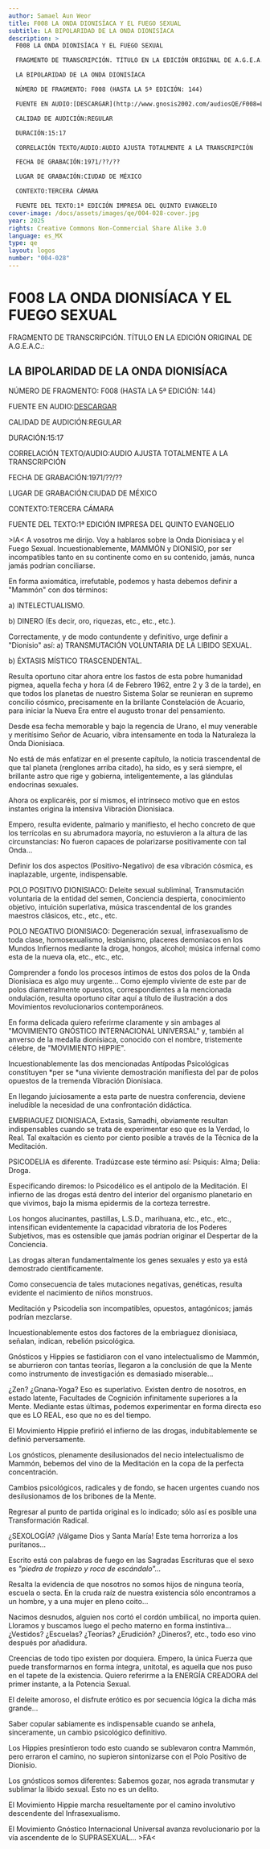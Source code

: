 ```yaml
---
author: Samael Aun Weor
title: F008 LA ONDA DIONISÍACA Y EL FUEGO SEXUAL
subtitle: LA BIPOLARIDAD DE LA ONDA DIONISÍACA
description: >
  F008 LA ONDA DIONISÍACA Y EL FUEGO SEXUAL

  FRAGMENTO DE TRANSCRIPCIÓN. TÍTULO EN LA EDICIÓN ORIGINAL DE A.G.E.A.C.:

  LA BIPOLARIDAD DE LA ONDA DIONISÍACA

  NÚMERO DE FRAGMENTO: F008 (HASTA LA 5ª EDICIÓN: 144)

  FUENTE EN AUDIO:[DESCARGAR](http://www.gnosis2002.com/audiosQE/F008=LA-ONDA-DIONISIACA-Y-EL-FUEGO-SEXUAL.zip)

  CALIDAD DE AUDICIÓN:REGULAR

  DURACIÓN:15:17

  CORRELACIÓN TEXTO/AUDIO:AUDIO AJUSTA TOTALMENTE A LA TRANSCRIPCIÓN

  FECHA DE GRABACIÓN:1971/??/??

  LUGAR DE GRABACIÓN:CIUDAD DE MÉXICO

  CONTEXTO:TERCERA CÁMARA

  FUENTE DEL TEXTO:1ª EDICIÓN IMPRESA DEL QUINTO EVANGELIO
cover-image: /docs/assets/images/qe/004-028-cover.jpg
year: 2025
rights: Creative Commons Non-Commercial Share Alike 3.0
language: es_MX
type: qe
layout: logos
number: "004-028"
---
```

# F008 LA ONDA DIONISÍACA Y EL FUEGO SEXUAL

FRAGMENTO DE TRANSCRIPCIÓN. TÍTULO EN LA EDICIÓN ORIGINAL DE A.G.E.A.C.:

## LA BIPOLARIDAD DE LA ONDA DIONISÍACA

NÚMERO DE FRAGMENTO: F008 (HASTA LA 5ª EDICIÓN: 144)

FUENTE EN AUDIO:[DESCARGAR](http://www.gnosis2002.com/audiosQE/F008=LA-ONDA-DIONISIACA-Y-EL-FUEGO-SEXUAL.zip)

CALIDAD DE AUDICIÓN:REGULAR

DURACIÓN:15:17

CORRELACIÓN TEXTO/AUDIO:AUDIO AJUSTA TOTALMENTE A LA TRANSCRIPCIÓN

FECHA DE GRABACIÓN:1971/??/??

LUGAR DE GRABACIÓN:CIUDAD DE MÉXICO

CONTEXTO:TERCERA CÁMARA

FUENTE DEL TEXTO:1ª EDICIÓN IMPRESA DEL QUINTO EVANGELIO

\>IA< A vosotros me dirijo. Voy a hablaros sobre la Onda Dionisiaca y el Fuego Sexual. Incuestionablemente, MAMMÓN y DIONISIO, por ser incompatibles tanto en su continente como en su contenido, jamás, nunca jamás podrían conciliarse.

En forma axiomática, irrefutable, podemos y hasta debemos definir a "Mammón" con dos términos:

a) INTELECTUALISMO.

b) DINERO (Es decir, oro, riquezas, etc., etc., etc.).

Correctamente, y de modo contundente y definitivo, urge definir a "Dionisio" así: a) TRANSMUTACIÓN VOLUNTARIA DE LA LIBIDO SEXUAL.

b) ÉXTASIS MÍSTICO TRASCENDENTAL.

Resulta oportuno citar ahora entre los fastos de esta pobre humanidad pigmea, aquella fecha y hora (4 de Febrero 1962, entre 2 y 3 de la tarde), en que todos los planetas de nuestro Sistema Solar se reunieran en supremo concilio cósmico, precisamente en la brillante Constelación de Acuario, para iniciar la Nueva Era entre el augusto tronar del pensamiento.

Desde esa fecha memorable y bajo la regencia de Urano, el muy venerable y meritísimo Señor de Acuario, vibra intensamente en toda la Naturaleza la Onda Dionisiaca.

No está de más enfatizar en el presente capítulo, la noticia trascendental de que tal planeta (renglones arriba citado), ha sido, es y será siempre, el brillante astro que rige y gobierna, inteligentemente, a las glándulas endocrinas sexuales.

Ahora os explicaréis, por sí mismos, el intrínseco motivo que en estos instantes origina la intensiva Vibración Dionisiaca.

Empero, resulta evidente, palmario y manifiesto, el hecho concreto de que los terrícolas en su abrumadora mayoría, no estuvieron a la altura de las circunstancias: No fueron capaces de polarizarse positivamente con tal Onda...

Definir los dos aspectos (Positivo-Negativo) de esa vibración cósmica, es inaplazable, urgente, indispensable.

POLO POSITIVO DIONISIACO: Deleite sexual subliminal, Transmutación voluntaria de la entidad del semen, Conciencia despierta, conocimiento objetivo, intuición superlativa, música trascendental de los grandes maestros clásicos, etc., etc., etc.

POLO NEGATIVO DIONISIACO: Degeneración sexual, infrasexualismo de toda clase, homosexualismo, lesbianismo, placeres demoniacos en los Mundos Infiernos mediante la droga, hongos, alcohol; música infernal como esta de la nueva ola, etc., etc., etc.

Comprender a fondo los procesos íntimos de estos dos polos de la Onda Dionisiaca es algo muy urgente... Como ejemplo viviente de este par de polos diametralmente opuestos, correspondientes a la mencionada ondulación, resulta oportuno citar aquí a título de ilustración a dos Movimientos revolucionarios contemporáneos.

En forma delicada quiero referirme claramente y sin ambages al "MOVIMIENTO GNÓSTICO INTERNACIONAL UNIVERSAL" y, también al anverso de la medalla dionisiaca, conocido con el nombre, tristemente célebre, de "MOVIMIENTO HIPPIE".

Incuestionablemente las dos mencionadas Antípodas Psicológicas constituyen *per se *una viviente demostración manifiesta del par de polos opuestos de la tremenda Vibración Dionisiaca.

En llegando juiciosamente a esta parte de nuestra conferencia, deviene ineludible la necesidad de una confrontación didáctica.

EMBRIAGUEZ DIONISIACA, Extasis, Samadhi, obviamente resultan indispensables cuando se trata de experimentar eso que es la Verdad, lo Real. Tal exaltación es ciento por ciento posible a través de la Técnica de la Meditación.

PSICODELIA es diferente. Tradúzcase este término así: Psiquis: Alma; Delia: Droga.

Especificando diremos: lo Psicodélico es el antipolo de la Meditación. El infierno de las drogas está dentro del interior del organismo planetario en que vivimos, bajo la misma epidermis de la corteza terrestre.

Los hongos alucinantes, pastillas, L.S.D., marihuana, etc., etc., etc., intensifican evidentemente la capacidad vibratoria de los Poderes Subjetivos, mas es ostensible que jamás podrían originar el Despertar de la Conciencia.

Las drogas alteran fundamentalmente los genes sexuales y esto ya está demostrado científicamente.

Como consecuencia de tales mutaciones negativas, genéticas, resulta evidente el nacimiento de niños monstruos.

Meditación y Psicodelia son incompatibles, opuestos, antagónicos; jamás podrían mezclarse.

Incuestionablemente estos dos factores de la embriaguez dionisiaca, señalan, indican, rebelión psicológica.

Gnósticos y Hippies se fastidiaron con el vano intelectualismo de Mammón, se aburrieron con tantas teorías, llegaron a la conclusión de que la Mente como instrumento de investigación es demasiado miserable...

¿Zen? ¿Gnana-Yoga? Eso es superlativo. Existen dentro de nosotros, en estado latente, Facultades de Cognición infinitamente superiores a la Mente. Mediante estas últimas, podemos experimentar en forma directa eso que es LO REAL, eso que no es del tiempo.

El Movimiento Hippie prefirió el infierno de las drogas, indubitablemente se definió perversamente.

Los gnósticos, plenamente desilusionados del necio intelectualismo de Mammón, bebemos del vino de la Meditación en la copa de la perfecta concentración.

Cambios psicológicos, radicales y de fondo, se hacen urgentes cuando nos desilusionamos de los bribones de la Mente.

Regresar al punto de partida original es lo indicado; sólo así es posible una Transformación Radical.

¿SEXOLOGÍA? ¡Válgame Dios y Santa María! Este tema horroriza a los puritanos...

Escrito está con palabras de fuego en las Sagradas Escrituras que el sexo es *"piedra de tropiezo y roca de escándalo"...*

Resalta la evidencia de que nosotros no somos hijos de ninguna teoría, escuela o secta. En la cruda raíz de nuestra existencia sólo encontramos a un hombre, y a una mujer en pleno coito...

Nacimos desnudos, alguien nos cortó el cordón umbilical, no importa quien. Lloramos y buscamos luego el pecho materno en forma instintiva... ¿Vestidos? ¿Escuelas? ¿Teorías? ¿Erudición? ¿Dineros?, etc., todo eso vino después por añadidura.

Creencias de todo tipo existen por doquiera. Empero, la única Fuerza que puede transformarnos en forma íntegra, unitotal, es aquella que nos puso en el tapete de la existencia. Quiero referirme a la ENERGÍA CREADORA del primer instante, a la Potencia Sexual.

El deleite amoroso, el disfrute erótico es por secuencia lógica la dicha más grande...

Saber copular sabiamente es indispensable cuando se anhela, sinceramente, un cambio psicológico definitivo.

Los Hippies presintieron todo esto cuando se sublevaron contra Mammón, pero erraron el camino, no supieron sintonizarse con el Polo Positivo de Dionisio.

Los gnósticos somos diferentes: Sabemos gozar, nos agrada transmutar y sublimar la libido sexual. Esto no es un delito.

El Movimiento Hippie marcha resueltamente por el camino involutivo descendente del Infrasexualismo.

El Movimiento Gnóstico Internacional Universal avanza revolucionario por la vía ascendente de lo SUPRASEXUAL... \>FA<

